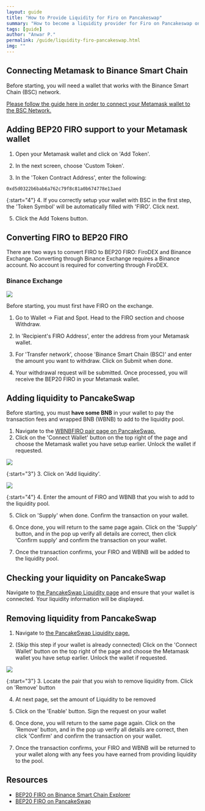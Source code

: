 ```yaml
---
layout: guide
title: "How to Provide Liquidity for Firo on Pancakeswap"
summary: "How to become a liquidity provider for Firo on Pancakeswap on Binance Smart Chain (BSC)"
tags: [guide]
author: "Anwar P."
permalink: /guide/liquidity-firo-pancakeswap.html
img: ""
---
```

## Connecting Metamask to Binance Smart Chain

Before starting, you will need a wallet that works with the Binance Smart Chain (BSC) network. 

[Please follow the guide here in order to connect your Metamask wallet to the BSC Network.](https://docs.binance.org/smart-chain/wallet/metamask.html)

## Adding BEP20 FIRO support to your Metamask wallet

1. Open your Metamask wallet and click on 'Add Token'.

2. In the next screen, choose 'Custom Token'. 

3. In the 'Token Contract Address', enter the following:

```
0xd5d0322b6bab6a762c79f8c81a0b674778e13aed
```

{:start="4"}
4. If you correctly setup your wallet with BSC in the first step, the 'Token Symbol' will be automatically filled with 'FIRO'. Click next.

5. Click the Add Tokens button.

## Converting FIRO to BEP20 FIRO

There are two ways to convert FIRO to BEP20 FIRO: FiroDEX and Binance Exchange. Converting through Binance Exchange requires a Binance account. No account is required for converting through FiroDEX.

### Binance Exchange

![](/guide/assets/liquidity-provider-firo-bnb/exchange_withdraw.png)

Before starting, you must first have FIRO on the exchange.

1. Go to Wallet -> Fiat and Spot. Head to the FIRO section and choose Withdraw.

2. In 'Recipient's FIRO Address', enter the address from your Metamask wallet.

3. For 'Transfer network', choose 'Binance Smart Chain (BSC)' and enter the amount you want to withdraw. Click on Submit when done.

4. Your withdrawal request will be submitted. Once processed, you will receive the BEP20 FIRO in your Metamask wallet.

## Adding liquidity to PancakeSwap

Before starting, you must **have some BNB** in your wallet to pay the transaction fees and wrapped BNB (WBNB) to add to the liquidity pool.

1. Navigate to the [WBNBFIRO pair page on PancakeSwap.](https://pancakeswap.finance/info/pool/0xd4de573f4af499b28ac387fac607f1bb819eca10)
2. Click on the 'Connect Wallet' button on the top right of the page and choose the Metamask wallet you have setup earlier. Unlock the wallet if requested.

  ![](/guide/assets/liquidity-provider-firo-bnb/wbnbfiro_pair.png)

{:start="3"}
3. Click on 'Add liquidity'.

  ![](/guide/assets/liquidity-provider-firo-bnb/wbnbfiro_add_lp.png)

{:start="4"}
4. Enter the amount of FIRO and WBNB that you wish to add to the liquidity pool.

5. Click on 'Supply' when done. Confirm the transaction on your wallet.

6. Once done, you will return to the same page again. Click on the 'Supply' button, and in the pop up verify all details are correct, then click 'Confirm supply' and confirm the transaction on your wallet.

7. Once the transaction confirms, your FIRO and WBNB will be added to the liquidity pool.

## Checking your liquidity on PancakeSwap

Navigate to [the PancakeSwap Liquidity page](https://pancakeswap.finance/liquidity) and ensure that your wallet is connected. Your liquidity information will be displayed.

## Removing liquidity from PancakeSwap

1. Navigate to [the PancakeSwap Liquidity page.](https://pancakeswap.finance/liquidity)

2. (Skip this step if your wallet is already connected) Click on the 'Connect Wallet' button on the top right of the page and choose the Metamask wallet you have setup earlier. Unlock the wallet if requested.

![](/guide/assets/liquidity-provider-firo-bnb/wbnbfiro_remove_lp.png)

{:start="3"}
3. Locate the pair that you wish to remove liquidity from. Click on 'Remove' button

4. At next page, set the amount of Liquidity to be removed

5. Click on the 'Enable' button. Sign the request on your wallet

6. Once done, you will return to the same page again. Click on the 'Remove' button, and in the pop up verify all details are correct, then click 'Confirm' and confirm the transaction on your wallet.

7. Once the transaction confirms, your FIRO and WBNB will be returned to your wallet along with any fees you have earned from providing liquidity to the pool.

## Resources

* [BEP20 FIRO on Binance Smart Chain Explorer](https://bscscan.com/token/0xd5d0322b6bab6a762c79f8c81a0b674778e13aed)
* [BEP20 FIRO on PancakeSwap](https://pancakeswap.finance/info/tokens/0xd5d0322b6bab6a762c79f8c81a0b674778e13aed)